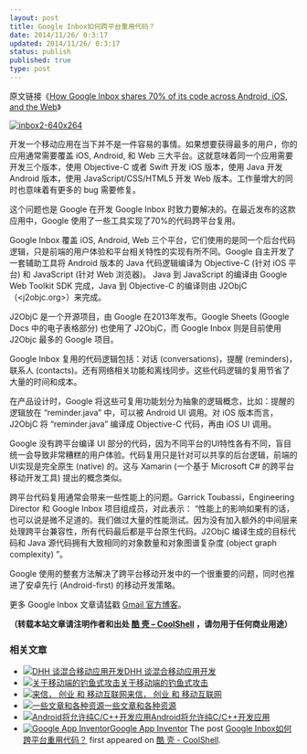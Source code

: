 ```yaml
---
layout: post
title: Google Inbox如何跨平台重用代码？
date: 2014/11/26/ 0:3:17
updated: 2014/11/26/ 0:3:17
status: publish
published: true
type: post
---
```


原文链接《[How Google Inbox shares 70% of its code across Android, iOS, and the Web](http://arstechnica.com/information-technology/2014/11/how-google-inbox-shares-70-of-its-code-across-android-ios-and-the-web)》


[![inbox2-640x264](https://coolshell.cn/wp-content/uploads/2014/11/inbox2-640x264-300x123.jpg)](https://coolshell.cn/wp-content/uploads/2014/11/inbox2-640x264.jpg)


开发一个移动应用在当下并不是一件容易的事情。如果想要获得最多的用户，你的应用通常需要覆盖 iOS, Android, 和 Web 三大平台。这就意味着同一个应用需要开发三个版本，使用 Objective-C 或者 Swift 开发 iOS 版本，使用 Java 开发 Android 版本，使用 JavaScript/CSS/HTML5 开发 Web 版本。工作量增大的同时也意味着有更多的 bug 需要修复。


这个问题也是 Google 在开发 Google Inbox 时致力要解决的。在最近发布的这款应用中，Google 使用了一些工具实现了70%的代码跨平台复用。


Google Inbox 覆盖 iOS, Android, Web 三个平台，它们使用的是同一个后台代码逻辑，只是前端的用户体验和平台相关特性的实现有所不同。Google 自主开发了一套辅助工具将 Android 版本的 Java 代码逻辑编译为 Objective-C (针对 iOS 平台) 和 JavaScript (针对 Web 浏览器)。 Java 到 JavaScript 的编译由 Google Web Toolkit SDK 完成，Java 到 Objective-C 的编译则由 J2ObjC （<j2objc.org>）来完成。


J2ObjC 是一个开源项目，由 Google 在2013年发布。Google Sheets (Google Docs 中的电子表格部分) 也使用了 J2ObjC，而 Google Inbox 则是目前使用 J2Objc 最多的 Google 项目。


Google Inbox 复用的代码逻辑包括：对话 (conversations)，提醒 (reminders)，联系人 (contacts)。还有网络相关功能和离线同步。这些代码逻辑的复用节省了大量的时间和成本。


在产品设计时，Google 将这些可复用功能划分为抽象的逻辑概念，比如：提醒的逻辑放在 “reminder.java” 中，可以被 Android UI 调用。对 iOS 版本而言，J2ObjC 将 “reminder.java” 编译成 Objective-C 代码，再由 iOS UI 调用。


Google 没有跨平台编译 UI 部分的代码，因为不同平台的UI特性各有不同，盲目统一会导致非常糟糕的用户体验。代码复用只是针对可以共享的后台逻辑，前端的UI实现是完全原生 (native) 的。这与 Xamarin (一个基于 Microsoft C# 的跨平台移动开发工具) 提出的概念类似。


跨平台代码复用通常会带来一些性能上的问题。Garrick Toubassi，Engineering Director 和 Google Inbox 项目组成员，对此表示： “性能上的影响如果有的话，也可以说是微不足道的。我们做过大量的性能测试。因为没有加入额外的中间层来处理跨平台兼容性，所有代码最后都是平台原生代码。J2ObjC 编译生成的目标代码和 Java 源代码拥有大致相同的对象数量和对象图谱复杂度 (object graph complexity) ”。


Google 使用的整套方法解决了跨平台移动开发中的一个很重要的问题，同时也推进了安卓先行 (Android-first) 的移动开发策略。


更多 Google Inbox 文章请猛戳 [Gmail 官方博客](http://gmailblog.blogspot.com.au/2014/11/going-under-hood-of-inbox.html)。



**（转载本站文章请注明作者和出处 [酷 壳 – CoolShell](https://coolshell.cn/) ，请勿用于任何商业用途）**



### 相关文章

* [![DHH 谈混合移动应用开发](https://coolshell.cn/wp-content/uploads/2014/12/1053-DHH-150x150.jpg)](https://coolshell.cn/articles/12225.html)[DHH 谈混合移动应用开发](https://coolshell.cn/articles/12225.html)
* [![关于移动端的钓鱼式攻击](https://coolshell.cn/wp-content/uploads/2015/04/phishing-1-150x150.jpg)](https://coolshell.cn/articles/17066.html)[关于移动端的钓鱼式攻击](https://coolshell.cn/articles/17066.html)
* [![来信， 创业 和 移动互联网](https://coolshell.cn/wp-content/plugins/wordpress-23-related-posts-plugin/static/thumbs/2.jpg)](https://coolshell.cn/articles/5815.html)[来信， 创业 和 移动互联网](https://coolshell.cn/articles/5815.html)
* [![一些文章和各种资源](https://coolshell.cn/wp-content/uploads/2011/09/image008-150x150.jpg)](https://coolshell.cn/articles/5224.html)[一些文章和各种资源](https://coolshell.cn/articles/5224.html)
* [![Android将允许纯C/C++开发应用](https://coolshell.cn/wp-content/plugins/wordpress-23-related-posts-plugin/static/thumbs/28.jpg)](https://coolshell.cn/articles/3549.html)[Android将允许纯C/C++开发应用](https://coolshell.cn/articles/3549.html)
* [![Google App Inventor ](https://coolshell.cn/wp-content/uploads/2010/07/androidappinventor-150x150.jpg)](https://coolshell.cn/articles/2608.html)[Google App Inventor](https://coolshell.cn/articles/2608.html)
The post [Google Inbox如何跨平台重用代码？](https://coolshell.cn/articles/12136.html) first appeared on [酷 壳 - CoolShell](https://coolshell.cn).